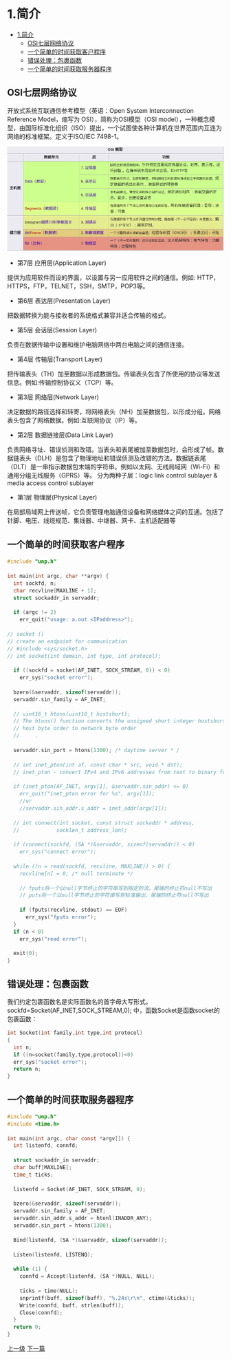 # 1.简介


<!-- @import "[TOC]" {cmd="toc" depthFrom=1 depthTo=6 orderedList=false} -->
<!-- code_chunk_output -->

* [1.简介](#1简介)
	* [OSI七层网络协议](#osi七层网络协议)
	* [一个简单的时间获取客户程序](#一个简单的时间获取客户程序)
	* [错误处理：包裹函数](#错误处理包裹函数)
	* [一个简单的时间获取服务器程序](#一个简单的时间获取服务器程序)

<!-- /code_chunk_output -->

## OSI七层网络协议

开放式系统互联通信参考模型（英语：Open System Interconnection Reference Model，缩写为 OSI），简称为OSI模型（OSI model），一种概念模型，由国际标准化组织（ISO）提出，一个试图使各种计算机在世界范围内互连为网络的标准框架。定义于ISO/IEC 7498-1。

![](../images/intro_201710281828_1.png)

* 第7层 应用层(Application Layer)

提供为应用软件而设的界面，以设置与另一应用软件之间的通信。例如: HTTP，HTTPS，FTP，TELNET，SSH，SMTP，POP3等。

* 第6层 表达层(Presentation Layer)

把数据转换为能与接收者的系统格式兼容并适合传输的格式。

* 第5层 会话层(Session Layer)

负责在数据传输中设置和维护电脑网络中两台电脑之间的通信连接。

* 第4层 传输层(Transport Layer)

把传输表头（TH）加至数据以形成数据包。传输表头包含了所使用的协议等发送信息。例如:传输控制协议义（TCP）等。
* 第3层 网络层(Network Layer)

决定数据的路径选择和转寄，将网络表头（NH）加至数据包，以形成分组。网络表头包含了网络数据。例如:互联网协议（IP）等。

* 第2层 数据链接层(Data Link Layer)

负责网络寻址、错误侦测和改错。当表头和表尾被加至数据包时，会形成了帧。数据链表头（DLH）是包含了物理地址和错误侦测及改错的方法。数据链表尾（DLT）是一串指示数据包末端的字符串。例如以太网、无线局域网（Wi-Fi）和通用分组无线服务（GPRS）等。
分为两种子层：logic link control sublayer & media access control sublayer

* 第1层 物理层(Physical Layer)

在局部局域网上传送帧，它负责管理电脑通信设备和网络媒体之间的互通。包括了针脚、电压、线缆规范、集线器、中继器、网卡、主机适配器等


## 一个简单的时间获取客户程序

```c
#include "unp.h"

int main(int argc, char **argv) {
  int sockfd, n;
  char recvline[MAXLINE + 1];
  struct sockaddr_in servaddr;

  if (argc != 2)
    err_quit("usage: a.out <IPaddress>");

// socket ()
// create an endpoint for communication
// #include <sys/socket.h>
// int socket(int domain, int type, int protocol);

  if ((sockfd = socket(AF_INET, SOCK_STREAM, 0)) < 0)
    err_sys("socket error");

  bzero(&servaddr, sizeof(servaddr));
  servaddr.sin_family = AF_INET;

  // uint16_t htons(uint16_t hostshort);
  // The htons() function converts the unsigned short integer hostshort from
  // host byte order to network byte order
  //     .

  servaddr.sin_port = htons(1300); /* daytime server * /

  // int inet_pton(int af, const char * src, void * dst);
  // inet_pton - convert IPv4 and IPv6 addresses from text to binary form

  if (inet_pton(AF_INET, argv[1], &servaddr.sin_addr) <= 0)
    err_quit("inet_pton error for %s", argv[1]);
    //or
    //servaddr.sin_addr.s_addr = inet_addr(argv[1]);

  // int connect(int socket, const struct sockaddr * address,
  //            socklen_t address_len);

  if (connect(sockfd, (SA *)&servaddr, sizeof(servaddr)) < 0)
    err_sys("connect error");

  while ((n = read(sockfd, recvline, MAXLINE)) > 0) {
    recvline[n] = 0; /* null terminate */

    // fputs将一个以null字节终止的字符串写到指定的流，尾端的终止符null不写出
    // puts将一个以null字节终止的字符串写到标准输出，尾端的终止符null不写出

    if (fputs(recvline, stdout) == EOF)
      err_sys("fputs error");
  }
  if (n < 0)
    err_sys("read error");

  exit(0);
}

```

## 错误处理：包裹函数

我们约定包裹函数名是实际函数名的首字母大写形式。
sockfd=Socket(AF_INET,SOCK_STREAM,0);
中，函数Socket是函数socket的包裹函数：
```c
int Socket(int family,int type,int protocol)
{
  int n;
  if ((n=socket(family,type,protocol))<0)
  err_sys("socket error");
  return n;
}
```

## 一个简单的时间获取服务器程序

```c
#include "unp.h"
#include <time.h>

int main(int argc, char const *argv[]) {
  int listenfd, connfd;

  struct sockaddr_in servaddr;
  char buff[MAXLINE];
  time_t ticks;

  listenfd = Socket(AF_INET, SOCK_STREAM, 0);

  bzero(&servaddr, sizeof(servaddr));
  servaddr.sin_family = AF_INET;
  servaddr.sin_addr.s_addr = htonl(INADDR_ANY);
  servaddr.sin_port = htons(1300);

  Bind(listenfd, (SA *)&servaddr, sizeof(servaddr));

  Listen(listenfd, LISTENQ);

  while (1) {
    connfd = Accept(listenfd, (SA *)NULL, NULL);

    ticks = time(NULL);
    snprintf(buff, sizeof(buff), "%.24s\r\n", ctime(&ticks));
    Write(connfd, buff, strlen(buff));
    Close(connfd);
  }
  return 0;
}
```
[上一级](base.md)
[下一篇](socket_program_into.md)
